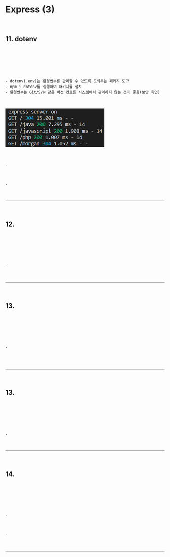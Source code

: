 # Express (3)

<br>

## 11. dotenv

<br>

```javascript



```

<br>
    
    - dotenv(.env)는 환경변수를 관리할 수 있도록 도와주는 패키지 도구
    - npm i dotenv를 실행하여 패키지를 설치
    - 환경변수는 Git/SVN 같은 버전 컨트롤 시스템에서 관리하지 않는 것이 좋음(보안 측면)

<br>

![morgan](https://github.com/daldalhada/Express/blob/main/image/6/6-2/Express1.PNG)

<br>

    - 

<br>

    - 

<br>

***

<br>

## 12.

<br>

```javascript



```

<br>

    - 

<br>



***

<br>

## 13. 

<br>

```javascript



```

<br>

    - 

<br>

  
<br>

***

<br>

## 13.

<br>

```javascript



```

<br>

    - 

<br>

***

<br>

## 14.

<br>

```javascript



```

<br>

    - 
  
<br>

    - 
<br>

***

<br>



